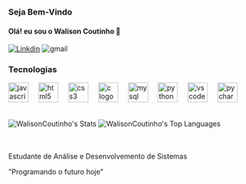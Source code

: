 ### Seja Bem-Vindo
#### Olá! eu sou o Walison Coutinho 👋
[![Linkdin](https://img.shields.io/badge/LinkedIn-0077B5?style=for-the-badge&logo=linkedin&logoColor=white)](https://www.linkedin.com/in/walison-coutinho-4b867624a/)
 ![gmail](https://img.shields.io/badge/Gmail-D14836?style=for-the-badge&logo=gmail&logoColor=white)

### Tecnologias 
<div align="left">
  <img src="https://cdn.jsdelivr.net/gh/devicons/devicon/icons/javascript/javascript-original.svg" height="40" alt="javascript logo"  />
  <img width="12" />
   <img src="https://cdn.jsdelivr.net/gh/devicons/devicon/icons/html5/html5-original.svg" height="40" alt="html5 logo"  />
  <img width="12" />
  <img src="https://cdn.jsdelivr.net/gh/devicons/devicon/icons/css3/css3-original.svg" height="40" alt="css3 logo"  />
  <img width="12" />
  <img src="https://cdn.jsdelivr.net/gh/devicons/devicon/icons/c/c-original.svg" height="40" alt="c logo"  />
  <img width="12" />
  <img src="https://cdn.jsdelivr.net/gh/devicons/devicon/icons/mysql/mysql-original.svg" height="40" alt="mysql logo"  />
  <img width="12" />
  <img src="https://cdn.jsdelivr.net/gh/devicons/devicon/icons/python/python-original.svg" height="40" alt="python logo"  />
  <img width="12" />
  <img src="https://cdn.jsdelivr.net/gh/devicons/devicon/icons/vscode/vscode-original.svg" height="40" alt="vscode logo"  />
  <img width="12" />
  <img src="https://cdn.jsdelivr.net/gh/devicons/devicon/icons/pycharm/pycharm-original.svg" height="40" alt="pycharm logo"  />
</div>

</div><br/>

![WalisonCoutinho's Stats](https://github-readme-stats.vercel.app/api?username=WalisonCoutinho&theme=vue-dark&show_icons=true&hide_border=true&count_private=true)
![WalisonCoutinho's Top Languages](https://github-readme-stats.vercel.app/api/top-langs/?username=WalisonCoutinho&theme=vue-dark&show_icons=true&hide_border=true&layout=compact)



</div><br/>
<br/>
Estudante de Análise e Desenvolvemento de Sistemas 

"Programando o futuro hoje"
